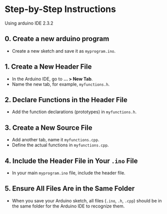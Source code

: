 # Step-by-Step Instructions

Using arduino IDE 2.3.2

## 0. Create a new arduino program

- Create a new sketch and save it as `myprogram.ino`.

## 1. Create a New Header File

- In the Arduino IDE, go to **... > New Tab**.
- Name the new tab, for example, `myfunctions.h`.

## 2. Declare Functions in the Header File

- Add the function declarations (prototypes) in `myfunctions.h`.

## 3. Create a New Source File

- Add another tab, name it `myfunctions.cpp`.
- Define the actual functions in `myfunctions.cpp`.

## 4. Include the Header File in Your `.ino` File

- In your main `myprogram.ino` file, include the header file.

## 5. Ensure All Files Are in the Same Folder

- When you save your Arduino sketch, all files (`.ino`, `.h`, `.cpp`) should be in the same folder for the Arduino IDE to recognize them.